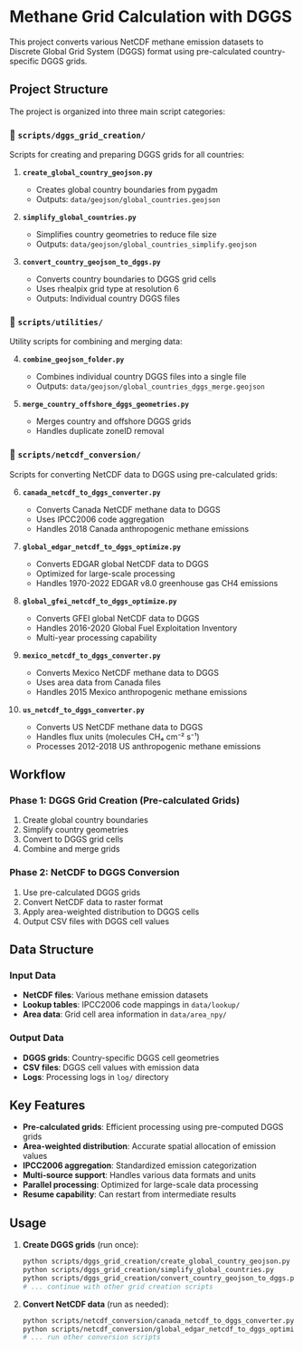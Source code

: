# Methane Grid Calculation with DGGS

This project converts various NetCDF methane emission datasets to Discrete Global Grid System (DGGS) format using pre-calculated country-specific DGGS grids.

## Project Structure

The project is organized into three main script categories:

### 📁 `scripts/dggs_grid_creation/`
Scripts for creating and preparing DGGS grids for all countries:

1. **`create_global_country_geojson.py`**
   - Creates global country boundaries from pygadm
   - Outputs: `data/geojson/global_countries.geojson`

2. **`simplify_global_countries.py`**
   - Simplifies country geometries to reduce file size
   - Outputs: `data/geojson/global_countries_simplify.geojson`

3. **`convert_country_geojson_to_dggs.py`**
   - Converts country boundaries to DGGS grid cells
   - Uses rhealpix grid type at resolution 6
   - Outputs: Individual country DGGS files

### 📁 `scripts/utilities/`
Utility scripts for combining and merging data:

4. **`combine_geojson_folder.py`**
   - Combines individual country DGGS files into a single file
   - Outputs: `data/geojson/global_countries_dggs_merge.geojson`

5. **`merge_country_offshore_dggs_geometries.py`**
   - Merges country and offshore DGGS grids
   - Handles duplicate zoneID removal

### 📁 `scripts/netcdf_conversion/`
Scripts for converting NetCDF data to DGGS using pre-calculated grids:

6. **`canada_netcdf_to_dggs_converter.py`**
   - Converts Canada NetCDF methane data to DGGS
   - Uses IPCC2006 code aggregation
   - Handles 2018 Canada anthropogenic methane emissions

7. **`global_edgar_netcdf_to_dggs_optimize.py`**
   - Converts EDGAR global NetCDF data to DGGS
   - Optimized for large-scale processing
   - Handles 1970-2022 EDGAR v8.0 greenhouse gas CH4 emissions

8. **`global_gfei_netcdf_to_dggs_optimize.py`**
    - Converts GFEI global NetCDF data to DGGS
    - Handles 2016-2020 Global Fuel Exploitation Inventory
    - Multi-year processing capability

9. **`mexico_netcdf_to_dggs_converter.py`**
    - Converts Mexico NetCDF methane data to DGGS
    - Uses area data from Canada files
    - Handles 2015 Mexico anthropogenic methane emissions

10. **`us_netcdf_to_dggs_converter.py`**
    - Converts US NetCDF methane data to DGGS
    - Handles flux units (molecules CH₄ cm⁻² s⁻¹)
    - Processes 2012-2018 US anthropogenic methane emissions

## Workflow

### Phase 1: DGGS Grid Creation (Pre-calculated Grids)
1. Create global country boundaries
2. Simplify country geometries
3. Convert to DGGS grid cells
5. Combine and merge grids

### Phase 2: NetCDF to DGGS Conversion
1. Use pre-calculated DGGS grids
2. Convert NetCDF data to raster format
3. Apply area-weighted distribution to DGGS cells
4. Output CSV files with DGGS cell values

## Data Structure

### Input Data
- **NetCDF files**: Various methane emission datasets
- **Lookup tables**: IPCC2006 code mappings in `data/lookup/`
- **Area data**: Grid cell area information in `data/area_npy/`

### Output Data
- **DGGS grids**: Country-specific DGGS cell geometries
- **CSV files**: DGGS cell values with emission data
- **Logs**: Processing logs in `log/` directory

## Key Features

- **Pre-calculated grids**: Efficient processing using pre-computed DGGS grids
- **Area-weighted distribution**: Accurate spatial allocation of emission values
- **IPCC2006 aggregation**: Standardized emission categorization
- **Multi-source support**: Handles various data formats and units
- **Parallel processing**: Optimized for large-scale data processing
- **Resume capability**: Can restart from intermediate results

## Usage

1. **Create DGGS grids** (run once):
   ```bash
   python scripts/dggs_grid_creation/create_global_country_geojson.py
   python scripts/dggs_grid_creation/simplify_global_countries.py
   python scripts/dggs_grid_creation/convert_country_geojson_to_dggs.py
   # ... continue with other grid creation scripts
   ```

2. **Convert NetCDF data** (run as needed):
   ```bash
   python scripts/netcdf_conversion/canada_netcdf_to_dggs_converter.py
   python scripts/netcdf_conversion/global_edgar_netcdf_to_dggs_optimize.py
   # ... run other conversion scripts
   ```

